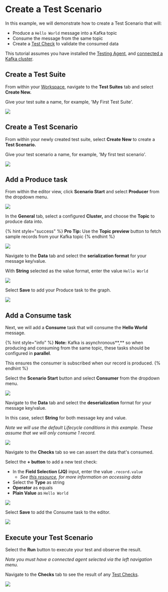 # Create a Test Scenario

In this example, we will demonstrate how to create a Test Scenario that will:

* Produce a `Hello World` message into a Kafka topic
* Consume the message from the same topic
* Create a [Test Check](../features/building-tests/test-checks/) to validate the consumed data

This tutorial assumes you have installed the [Testing Agent](install-the-testing-agent.md), and [connected a Kafka cluster](connect-to-a-kafka-cluster.md).

## Create a Test Suite

From within your [Workspace](../features/workspace.md), navigate to the **Test Suites** tab and select **Create New.**

Give your test suite a name, for example, 'My First Test Suite'.

![](<../.gitbook/assets/image (34).png>)

## Create a Test Scenario

From within your newly created test suite, select **Create New** to create a **Test Scenario.**

Give your test scenario a name, for example, 'My first test scenario'.

![](<../.gitbook/assets/image (130).png>)

## Add a Produce task&#x20;

From within the editor view, click **Scenario Start** and select **Producer** from the dropdown menu.

![](<../.gitbook/assets/image (175).png>)

In the **General** tab, select a configured **Cluster,** and choose the **Topic** to produce data into.

{% hint style="success" %}
**Pro Tip:** Use the **Topic preview** button to fetch sample records from your Kafka topic
{% endhint %}

![](<../.gitbook/assets/image (10) (1).png>)

Navigate to the **Data** tab and select the **serialization format** for your message key/value.&#x20;

With **String** selected as the value format, enter the value `Hello World`

![](<../.gitbook/assets/image (158).png>)

Select **Save** to add your Produce task to the graph.

![](<../.gitbook/assets/image (42).png>)

## Add a Consume task

Next, we will add a **Consume** task that will consume the **Hello World** message.

{% hint style="info" %}
**Note:** Kafka is asynchronous**,** so when producing and consuming from the same topic, these tasks should be configured in **parallel**.&#x20;

This ensures the consumer is subscribed when our record is produced.
{% endhint %}

Select the **Scenario Start** button and select **Consumer** from the dropdown menu.

![](<../.gitbook/assets/image (63).png>)

Navigate to the **Data** tab and select the **deserialization** format for your message key/value.&#x20;

In this case, select **String** for both message key and value.

_Note we will use the default Lifecycle conditions in this example. These assume that we will only consume 1 record._

![](<../.gitbook/assets/image (109).png>)

Navigate to the **Checks** tab so we can assert the data that's consumed.

Select the **+ button** to add a new test check:

* In the **Field Selection (JQ)** input, enter the value `.record.value`
  * _See_ [_this resource_](../features/building-tests/test-checks/accessing-kafka-message-data/)_, for more information on accessing data_&#x20;
* Select the **Type** as string
* **Operator** as equals
* **Plain Value** as `Hello World`

![](<../.gitbook/assets/image (80).png>)

Select **Save** to add the Consume task to the editor.

![](<../.gitbook/assets/image (18).png>)

## Execute your Test Scenario

Select the **Run** button to execute your test and observe the result.&#x20;

_Note you must have a connected agent selected via the left navigation menu._

Navigate to the **Checks** tab to see the result of any [Test Checks](../features/building-tests/test-checks/).

![](<../.gitbook/assets/image (123).png>)
